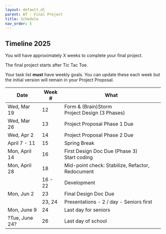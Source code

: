 ```yaml
---
layout: default_dl
parent: AT - Final Project
title: Schedule
nav_order: 5
---
```


##  <a name='Timeline'></a>Timeline 2025

You will have approximately X weeks to complete your final project. 

The final project starts after Tic Tac Toe. 

Your task list **must** have weekly goals. You can update these each week but the initial version will remain in your Project Proposal.

| Date | Week # | What |
| --- | --- | --- |
| Wed, Mar 19 | 12 | Form & (Brain)Storm<br>Project Design (3 Phases) |
| Wed, Mar 26 | 13| Project Proposal Phase 1 Due |
| Wed, Apr 2 | 14 | Project Proposal Phase 2 Due |
| April 7 - 11 | 15 | Spring Break |
| Mon, April 14 | 16| First Design Doc Due (Phase 3)<br>Start coding |
| Mon, April 28 | 18 | Mid-point check: Stabilize, Refactor, Redocument |
| | 16 - 22 | Development |
| Mon, Jun 2 | 23 | Final Design Doc Due |
| | 23, 24 | Presentations - 2 / day - Seniors first |
| Mon, June 9 | 24 | Last day for seniors | 
| ?Tue, June 24? | 26| Last day of school |